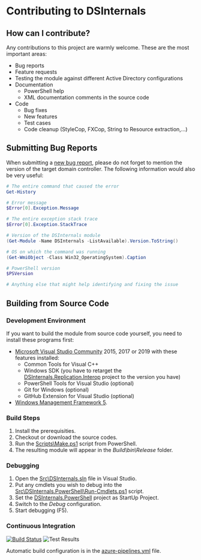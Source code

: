 # Contributing to DSInternals

## How can I contribute?

Any contributions to this project are warmly welcome. These are the most important areas:
- Bug reports
- Feature requests
- Testing the module against different Active Directory configurations
- Documentation
    * PowerShell help
    * XML documentation comments in the source code
- Code
    * Bug fixes
    * New features
    * Test cases
    * Code cleanup (StyleCop, FXCop, String to Resource extraction,...)

## Submitting Bug Reports

When submitting a [new bug report](https://github.com/MichaelGrafnetter/DSInternals/issues), please do not forget to mention the version of the target domain controller. The following information would also be very useful:

```powershell
# The entire command that caused the error
Get-History

# Error message
$Error[0].Exception.Message

# The entire exception stack trace
$Error[0].Exception.StackTrace

# Version of the DSInternals module
(Get-Module -Name DSInternals -ListAvailable).Version.ToString()

# OS on which the command was running
(Get-WmiObject -Class Win32_OperatingSystem).Caption

# PowerShell version
$PSVersion

# Anything else that might help identifying and fixing the issue
```

## Building from Source Code

### Development Environment

If you want to build the module from source code yourself, you need to install these programs first:
- [Microsoft Visual Studio Community](https://www.visualstudio.com/en-us/products/visual-studio-community-vs.aspx) 2015, 2017 or 2019 with these features installed:
   * Common Tools for Visual C++
   * Windows SDK (you have to retarget the [DSInternals.Replication.Interop](../Src/DSInternals.Replication.Interop/DSInternals.Replication.Interop.vcxproj) project to the version you have)
   * PowerShell Tools for Visual Studio (optional)
   * Git for Windows (optional)
   * GitHub Extension for Visual Studio (optional)
- [Windows Management Framework 5](https://www.microsoft.com/en-us/download/details.aspx?id=50395).

### Build Steps
1. Install the prerequisities.
2. Checkout or download the source codes.
3. Run the [Scripts\Make.ps1](../Scripts/Make.ps1) script from PowerShell.
4. The resulting module will appear in the *Build\bin\Release* folder.

### Debugging

1. Open the [Src\DSInternals.sln](../Src/DSInternals.sln) file in Visual Studio.
2. Put any cmdlets you wish to debug into the [Src\DSInternals.PowerShell\Run-Cmdlets.ps1](../Src/DSInternals.PowerShell/Run-Cmdlets.ps1) script.
3. Set the [DSInternals.PowerShell](../Src/DSInternals.PowerShell/DSInternals.PowerShell.csproj) project as StartUp Project.
4. Switch to the _Debug_ configuration.
5. Start debugging (F5).

### Continuous Integration

[![Build Status](https://dev.azure.com/DSInternals/DSInternals%20CI/_apis/build/status/MichaelGrafnetter.DSInternals?branchName=master&jobName=Release)](https://dev.azure.com/DSInternals/DSInternals%20CI/_build/latest?definitionId=2?branchName=master)
![Test Results](https://img.shields.io/azure-devops/tests/DSInternals/DSInternals%20CI/2.svg?label=Test%20Results&logo=azuredevops)

Automatic build configuration is in the [azure-pipelines.yml](../azure-pipelines.yml) file.
